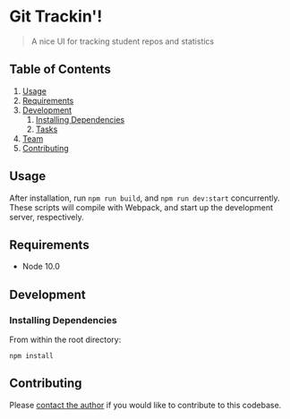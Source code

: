 # Git Trackin'!

> A nice UI for tracking student repos and statistics

## Table of Contents

1. [Usage](#Usage)
1. [Requirements](#requirements)
1. [Development](#development)
    1. [Installing Dependencies](#installing-dependencies)
    1. [Tasks](#tasks)
1. [Team](#team)
1. [Contributing](#contributing)

## Usage

After installation, run `npm run build`, and `npm run dev:start` concurrently.  These scripts will compile with Webpack, and start up the development server, respectively.

## Requirements

- Node 10.0

## Development

### Installing Dependencies

From within the root directory:

```
npm install
```

## Contributing

Please [contact the author](mailto:ian.culleton.92@gmail.com?Subject=Contributing%20to%20git-tracker) if you would like to contribute to this codebase.
